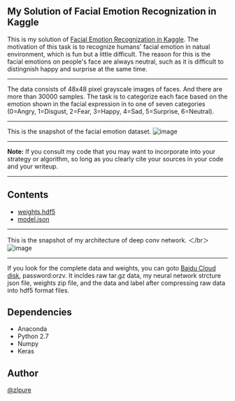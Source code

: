 ## My Solution of Facial Emotion Recognization in Kaggle
This is my solution of [Facial Emotion Recognization in Kaggle](https://www.kaggle.com/c/challenges-in-representation-learning-facial-expression-recognition-challenge/).
The motivation of this task is to recognize humans' facial emotion in natual environment, which is fun but a little difficult. The reason for this is the facial emotions on people's face are always neutral, such as it is difficult to distingnish happy and surprise at the same time. 
******
The data consists of 48x48 pixel grayscale images of faces. And there are more than 30000 samples. The task is to categorize each face based on the emotion shown in the facial expression in to one of seven categories (0=Angry, 1=Disgust, 2=Fear, 3=Happy, 4=Sad, 5=Surprise, 6=Neutral). 
******
This is the snapshot of the facial emotion dataset.
![image](https://github.com/zlpure/Facial-Expression-Recognition/blob/master/face_picture.png)
******
**Note:** If you consult my code that you may want to incorporate into your strategy or algorithm, 
so long as you clearly cite your sources in your code and your writeup.
******

## Contents
* [weights.hdf5](https://github.com/zlpure/Facial-Expression-Recognition/blob/master/weights.hdf5)
* [model.json](https://github.com/zlpure/Facial-Expression-Recognition/blob/master/model.json)
******
This is the snapshot of my architecture of deep conv network.
＜/br＞
![image](https://github.com/zlpure/Facial-Expression-Recognition/blob/master/convnet.png)
******
If you look for the complete data and weights, you can goto [Baidu Cloud disk](http://pan.baidu.com/s/1o8FNtoQ), password:orzv. It incldes raw tar.gz data, my neural network strcture json file, weights zip file, and the data and label after compressing raw data into hdf5 format files.

## Dependencies
* Anaconda
* Python 2.7
* Numpy
* Keras

## Author
[@zlpure](github.com/zlpure)
